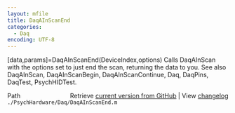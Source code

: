 ```yaml
---
layout: mfile
title: DaqAInScanEnd
categories:
  - Daq
encoding: UTF-8
---
```


[data,params]=DaqAInScanEnd(DeviceIndex,options)
Calls DaqAInScan with the options set to just end the scan, returning the
data to you.
See also DaqAInScan, DaqAInScanBegin, DaqAInScanContinue,
Daq, DaqPins, DaqTest, PsychHIDTest.


<div class="code_header" style="text-align:right;">
  <span style="float:left;">Path&nbsp;&nbsp;</span> <span class="counter">Retrieve <a href=
  "https://raw.github.com/Psychtoolbox-3/Psychtoolbox-3/beta/./PsychHardware/Daq/DaqAInScanEnd.m">current version from GitHub</a> | View <a href=
  "https://github.com/Psychtoolbox-3/Psychtoolbox-3/commits/beta/./PsychHardware/Daq/DaqAInScanEnd.m">changelog</a></span>
</div>
<div class="code">
  <code>./PsychHardware/Daq/DaqAInScanEnd.m</code>
</div>
